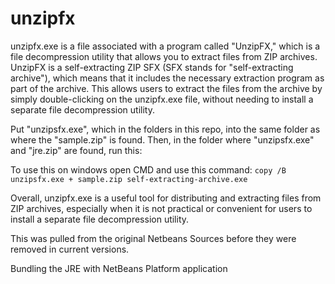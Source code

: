 # unzipfx

unzipfx.exe is a file associated with a program called "UnzipFX," which is a file decompression utility that allows you to extract files from ZIP archives. UnzipFX is a self-extracting ZIP SFX (SFX stands for "self-extracting archive"), which means that it includes the necessary extraction program as part of the archive. This allows users to extract the files from the archive by simply double-clicking on the unzipfx.exe file, without needing to install a separate file decompression utility.


Put "unzipsfx.exe", which in the folders in this repo, into the same folder as where the "sample.zip" is found. Then, in the folder where "unzipsfx.exe" and "jre.zip" are found, run this:


To use this on windows open CMD and use this command:
`copy /B unzipsfx.exe + sample.zip self-extracting-archive.exe`

Overall, unzipfx.exe is a useful tool for distributing and extracting files from ZIP archives, especially when it is not practical or convenient for users to install a separate file decompression utility.

This was pulled from the original Netbeans Sources before they were removed in current versions.

Bundling the JRE with NetBeans Platform application
